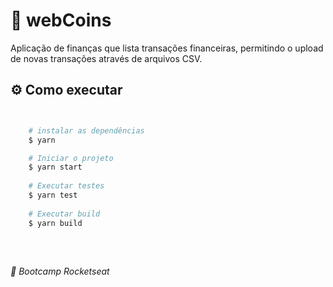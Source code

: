 # 💸 webCoins
Aplicação de finanças que lista transações financeiras, permitindo o upload de novas transações através de arquivos CSV.
<br/>



## :gear: Como executar


```bash


    # instalar as dependências
    $ yarn

    # Iniciar o projeto
    $ yarn start
   
    # Executar testes
    $ yarn test
    
    # Executar build
    $ yarn build
```

<br/>

## 



###### 🚀 Bootcamp Rocketseat 

